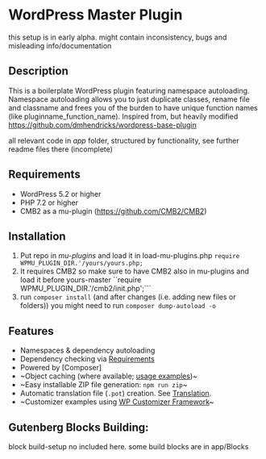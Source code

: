 
# WordPress Master Plugin
this setup is in early alpha. might contain inconsistency, bugs and misleading info/documentation

## Description
This is a boilerplate WordPress plugin featuring namespace autoloading.
Namespace autoloading allows you to just duplicate classes, rename file and classname and frees you of the burden to have unique function names (like pluginname_function_name).
Inspired from, but heavily modified https://github.com/dmhendricks/wordpress-base-plugin

all relevant code in *app* folder, structured by functionality, see further readme files there (incomplete)


## Requirements

* WordPress 5.2 or higher
* PHP 7.2 or higher
* CMB2 as a mu-plugin (https://github.com/CMB2/CMB2)

## Installation
1. Put repo in *mu-plugins* and load it in load-mu-plugins.php  ```require WPMU_PLUGIN_DIR.'/yours/yours.php; ``` 
2. It requires CMB2 so make sure to have CMB2 also in mu-plugins and load it before yours-master ``require WPMU_PLUGIN_DIR.'/cmb2/init.php';```
3. run ```composer install``` (and after changes (i.e. adding new files or folders)) you might need to run ```composer dump-autoload -o```








## Features

* Namespaces & dependency autoloading
* Dependency checking via [Requirements](https://packagist.org/packages/underdev/requirements)
* Powered by [Composer]
* ~Object caching (where available; [usage examples](https://github.com/dmhendricks/wordpress-toolkit/wiki/ObjectCache))~
* ~Easy installable ZIP file generation: `npm run zip`~
* Automatic translation file (`.pot`) creation. See [Translation](https://github.com/dmhendricks/wordpress-base-plugin/wiki/Translation).
* ~Customizer examples using [WP Customizer Framework](https://github.com/inc2734/wp-customizer-framework/)~


## Gutenberg Blocks Building:
block build-setup no included here. some build blocks are in app/Blocks




